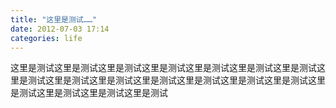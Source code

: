 ```yaml
---
title: "这里是测试……"
date: 2012-07-03 17:14
categories: life
---
```


这里是测试这里是测试这里是测试这里是测试这里是测试这里是测试这里是测试这里是测试这里是测试这里是测试这里是测试这里是测试这里是测试这里是测试这里是测试这里是测试这里是测试这里是测试

